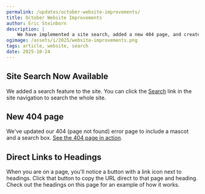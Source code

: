 ```yaml
---
permalink: /updates/october-website-improvements/
title: October Website Improvements
author: Eric Steinborn
description: |
    We have implemented a site search, added a new 404 page, and created quick links for headings across the site.
ogimage: /assets/i/2025/website-improvements.png
tags: article, website, search
date: 2025-10-24
---
```


## Site Search Now Available

We added a search feature to the site. You can click the [Search](/search) link in the site navigation to search the whole site.

<nys-textinput name="q" type="search" placeholder="Search" id="q" label="Search the NYS Design System" width="lg">
  <nys-button slot="endButton" type="button" label="" prefixIcon="search" id="searchButton"></nys-button>
</nys-textinput>

<script>
  document.getElementById("q").addEventListener("keypress", function(event) {
    if (event.key === "Enter") {
      event.preventDefault();
      search();
    }
  });

  document.getElementById("searchButton").addEventListener("nys-click", () => { 
    search();
  });

  function search() {
    var searchInput = document.getElementById('q');
    var url = "/search/?q=" + searchInput.value;
    window.open(url, "_self");
  }
</script>

## New 404 page

We've updated our 404 (page not found) error page to include a mascot and a search box. [See the 404 page in action](/foo).

## Direct Links to Headings 

When you are on a page, you'll notice a button with a link icon next to headings. Click that button to copy the URL direct to that page and heading. Check out the headings on this page for an example of how it works.
